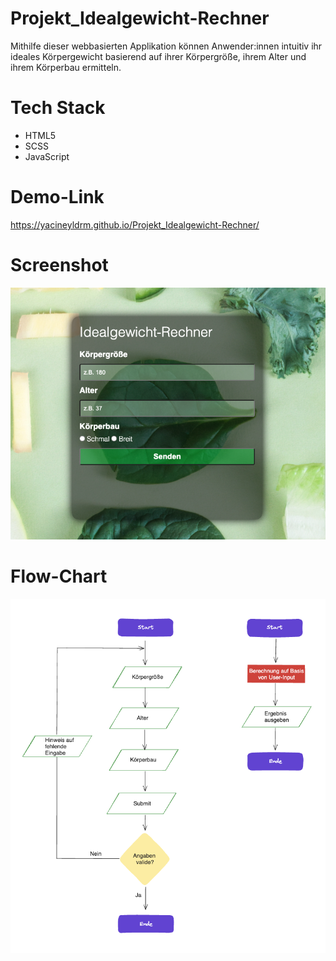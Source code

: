 # Projekt_Idealgewicht-Rechner

Mithilfe dieser webbasierten Applikation können Anwender:innen intuitiv ihr ideales Körpergewicht basierend auf ihrer Körpergröße, ihrem Alter und ihrem Körperbau ermitteln.

# Tech Stack

- HTML5
- SCSS
- JavaScript

# Demo-Link

https://yacineyldrm.github.io/Projekt_Idealgewicht-Rechner/

# Screenshot

<img width="702" alt="Screenhot Mehrwertsteuer-Rechner" src="./assets/resources/Screenshot-Default.png">

# Flow-Chart

<img width="702" alt="Screenhot Mehrwertsteuer-Rechner" src="./assets/resources/Flow-Chart_Idealgewicht-Rechner.png">
